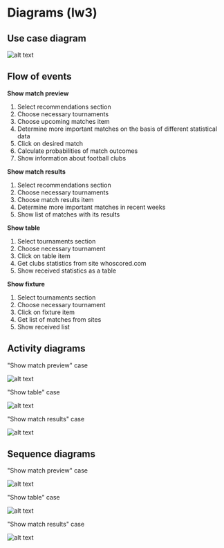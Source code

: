 # Diagrams (lw3)

## Use case diagram

![alt text](https://raw.githubusercontent.com/AndreyPolekov/Focal/master/Documentation/Diagrams(lw3)/UseCaseDiagram.png)

## Flow of events

**Show match preview**
1. Select recommendations section
2. Choose necessary tournaments
3. Choose upcoming matches item 
4. Determine more important matches on the basis of different statistical data
5. Click on desired match
6. Calculate probabilities of match outcomes
7. Show information about football clubs

**Show match results**
1. Select recommendations section
2. Choose necessary tournaments
3. Choose match results item
4. Determine more important matches in recent weeks
5. Show list of matches with its results

**Show table**
1. Select tournaments section
2. Choose necessary tournament
3. Click on table item
4. Get clubs statistics from site whoscored.com
5. Show received statistics as a table

**Show fixture**
1. Select tournaments section
2. Choose necessary tournament
3. Click on fixture item
4. Get list of matches from sites
5. Show received list

## Activity diagrams

"Show match preview" case

![alt text](https://raw.githubusercontent.com/AndreyPolekov/Focal/master/Documentation/Diagrams(lw3)/ActivityDiagramPr.png)

"Show table" case

![alt text](https://raw.githubusercontent.com/AndreyPolekov/Focal/master/Documentation/Diagrams(lw3)/ActivityDiagramTab.png)

"Show match results" case

![alt text](https://raw.githubusercontent.com/AndreyPolekov/Focal/master/Documentation/Diagrams(lw3)/ActivityDiagramRes.png)

## Sequence diagrams

"Show match preview" case

![alt text](https://raw.githubusercontent.com/AndreyPolekov/Focal/master/Documentation/Diagrams(lw3)/SequenceDiagramPr.png)

"Show table" case

![alt text](https://raw.githubusercontent.com/AndreyPolekov/Focal/master/Documentation/Diagrams(lw3)/SequenceDiagramTab.png)

"Show match results" case

![alt text](https://raw.githubusercontent.com/AndreyPolekov/Focal/master/Documentation/Diagrams(lw3)/SequenceDiagramRes.png)
